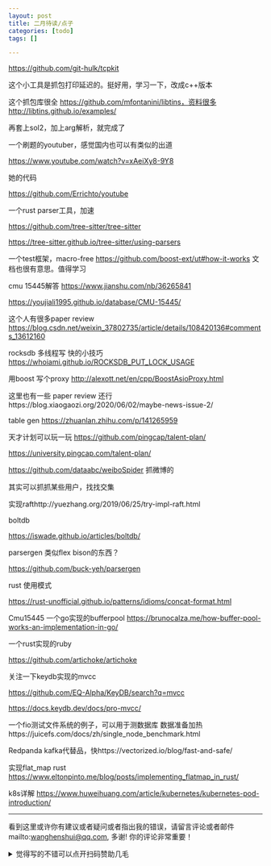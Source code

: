 ```yaml
---
layout: post
title: 二月待读/点子
categories: [todo]
tags: []

---
```


https://github.com/git-hulk/tcpkit

这个小工具是抓包打印延迟的。挺好用，学习一下，改成c++版本

这个抓包库很全 https://github.com/mfontanini/libtins，资料很多 http://libtins.github.io/examples/

再套上sol2，加上arg解析，就完成了

<!-- more -->


一个刷题的youtuber，感觉国内也可以有类似的出道

https://www.youtube.com/watch?v=xAeiXy8-9Y8

她的代码

https://github.com/Errichto/youtube	



一个rust parser工具，加速

https://github.com/tree-sitter/tree-sitter

https://tree-sitter.github.io/tree-sitter/using-parsers



一个test框架，macro-free https://github.com/boost-ext/ut#how-it-works 文档也很有意思。值得学习



cmu 15445解答 https://www.jianshu.com/nb/36265841

https://youjiali1995.github.io/database/CMU-15445/



这个人有很多paper review https://blog.csdn.net/weixin_37802735/article/details/108420136#comments_13612160



rocksdb 多线程写 快的小技巧 https://whoiami.github.io/ROCKSDB_PUT_LOCK_USAGE



用boost 写个proxy http://alexott.net/en/cpp/BoostAsioProxy.html



这里也有一些 paper review 还行https://blog.xiaogaozi.org/2020/06/02/maybe-news-issue-2/



table gen https://zhuanlan.zhihu.com/p/141265959



天才计划可以玩一玩 https://github.com/pingcap/talent-plan/

https://university.pingcap.com/talent-plan/





https://github.com/dataabc/weiboSpider 抓微博的

其实可以抓抓某些用户，找找交集

实现rafthttp://yuezhang.org/2019/06/25/try-impl-raft.html



boltdb

https://iswade.github.io/articles/boltdb/



parsergen 类似flex bison的东西？

https://github.com/buck-yeh/parsergen

rust 使用模式

https://rust-unofficial.github.io/patterns/idioms/concat-format.html



Cmu15445 一个go实现的bufferpool https://brunocalza.me/how-buffer-pool-works-an-implementation-in-go/



一个rust实现的ruby

https://github.com/artichoke/artichoke



关注一下keydb实现的mvcc

https://github.com/EQ-Alpha/KeyDB/search?q=mvcc

https://docs.keydb.dev/docs/pro-mvcc/



一个fio测试文件系统的例子，可以用于测数据库 数据准备加热https://juicefs.com/docs/zh/single_node_benchmark.html





Redpanda kafka代替品，快https://vectorized.io/blog/fast-and-safe/



实现flat_map rust https://www.eltonpinto.me/blog/posts/implementing_flatmap_in_rust/



k8s详解 https://www.huweihuang.com/article/kubernetes/kubernetes-pod-introduction/


---

看到这里或许你有建议或者疑问或者指出我的错误，请留言评论或者邮件mailto:wanghenshui@qq.com, 多谢!  你的评论非常重要！

<details>
<summary>觉得写的不错可以点开扫码赞助几毛</summary>
<img src="https://wanghenshui.github.io/assets/wepay.png" alt="微信转账">
</details>